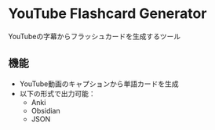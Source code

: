 # YouTube Flashcard Generator

YouTubeの字幕からフラッシュカードを生成するツール

## 機能

- YouTube動画のキャプションから単語カードを生成
- 以下の形式で出力可能：
  - Anki
  - Obsidian
  - JSON
